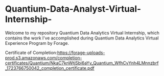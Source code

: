 # Quantium-Data-Analyst-Virtual-Internship-

Welcome to my repository Quantium Data Analytics Virtual Internship, which contains the work I've accomplished during Quantium Data Analytics Virtual Experience Program by Forage. 

Certificate of Completion:https://forage-uploads-prod.s3.amazonaws.com/completion-certificates/Quantium/NkaC7knWtjSbi6aYv_Quantium_WfhCvYnh4LMnnzbrf_1723766750042_completion_certificate.pdf
